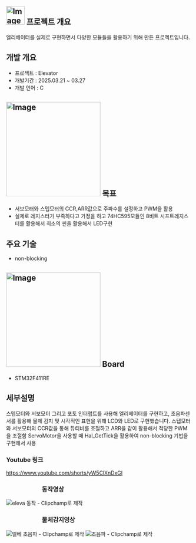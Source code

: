 ## <img width="50" height="50" alt="Image" src="https://github.com/user-attachments/assets/26974821-a193-4930-8696-9775be0aad69" /> 프로젝트 개요
엘리베이터를 실제로 구현하면서 다양한 모듈들을 활용하기 위해 만든 프로젝트입니다.

## 개발 개요
- 프로젝트 : Elevator
- 개발기간 : 2025.03.21 ~ 03.27
- 개발 언어 : C


## <img width="256" height="256" alt="Image" src="https://github.com/user-attachments/assets/b37ebdf0-b93d-4a64-8740-0d5b58d975f7" /> 목표
- 서보모터와 스텝모터의 CCR,ARR값으로 주파수를 설정하고 PWM을 활용
- 실제로 레지스터가 부족하다고 가정을 하고 74HC595모듈인 8비트 시프트레지스터를 활용해서 최소의 핀을   활용해서 LED구현

## 주요 기술
- non-blocking

## <img width="256" height="256" alt="Image" src="https://github.com/user-attachments/assets/d2cb68cc-4a4d-4a2b-8ab9-24a5550d5e3f" /> Board
- STM32F411RE

## 세부설명
스텝모터와 서보모터 그리고 포토 인터럽트를 사용해 엘리베이터를 구현하고, 초음파센서를 활용해 물체 감지 및 시각적인 표현을 위해 LCD와 LED로 구현했습니다.
스텝모터와 서보모터의 CCR값을 통해 듀티비를 조절하고 ARR을 같이 활용해서 적당한 PWM을 조절함
ServoMotor을 사용할 때 Hal_GetTick을 활용하여 non-blocking 기법을 구현해서 사용


### Youtube 링크
https://www.youtube.com/shorts/yW5ClXnDxGI

### &nbsp;&nbsp; &nbsp; &nbsp; &nbsp; &nbsp; &nbsp; &nbsp; &nbsp;&nbsp;&nbsp;&nbsp;&nbsp;&nbsp;&nbsp;&nbsp;&nbsp;&nbsp;동작영상   &nbsp;&nbsp;&nbsp; &nbsp;&nbsp;&nbsp;&nbsp;&nbsp;&nbsp;&nbsp;&nbsp;&nbsp;&nbsp;&nbsp;&nbsp;   &nbsp; &nbsp; &nbsp; &nbsp; &nbsp; &nbsp; &nbsp; 
![eleva 동작 - Clipchamp로 제작](https://github.com/user-attachments/assets/c26ee2d6-dc65-41c3-9b82-ce773c2686b6)


### &nbsp;&nbsp; &nbsp; &nbsp; &nbsp; &nbsp; &nbsp; &nbsp; &nbsp;&nbsp;&nbsp;&nbsp;&nbsp;&nbsp;&nbsp;&nbsp;&nbsp;&nbsp;물체감지영상   &nbsp;&nbsp;&nbsp; &nbsp;&nbsp;&nbsp;&nbsp;&nbsp;&nbsp;&nbsp;&nbsp;&nbsp;&nbsp;&nbsp;&nbsp;   &nbsp; &nbsp; &nbsp; &nbsp; &nbsp; &nbsp;
![엘베 초음파 - Clipchamp로 제작](https://github.com/user-attachments/assets/a90e8c0a-82a5-46f7-bf9c-13cebc2be8ed) ![초음파 - Clipchamp로 제작](https://github.com/user-attachments/assets/819da5c2-4061-4f5b-9e3c-2c4e556da133)



